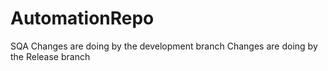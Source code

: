 # AutomationRepo
SQA
Changes are doing by the development branch
Changes are doing by the Release branch
